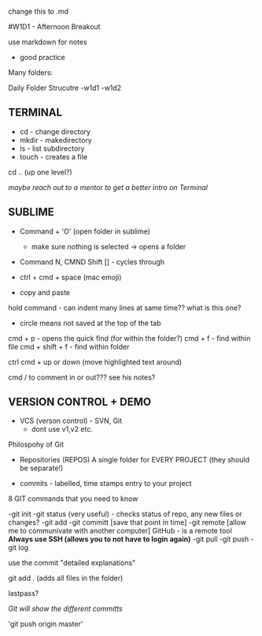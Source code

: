 change this to .md


#W1D1 - Afternoon Breakout


use markdown for notes
  - good practice

  Many folders:

  Daily Folder Strucutre
   -w1d1
   -w1d2

## TERMINAL

- cd - change directory
- mkdir - makedirectory
- ls - list subdirectory
- touch - creates a file

cd .. (up one level?)

*maybe reach out to a mentor to get a better intro on Terminal*

## SUBLIME

- Command + 'O' (open folder in sublime)
  - make sure nothing is selected -> opens a folder

- Command  N, CMND Shift [] - cycles through
- ctrl + cmd + space (mac emoji)
- copy and paste

hold command - can indent many lines at same time?? what is this one?

* circle means not saved at the top of the tab

cmd + p - opens the quick find (for within the folder?)
cmd + f - find within file
cmd + shift + f - find within folder

ctrl cmd + up or down (move highlighted text around)

cmd / to comment in or out??? see his notes?


## VERSION CONTROL + DEMO

- VCS (verson control) - SVN, Git
  - dont use v1,v2 etc.

Philospohy of Git

- Repositories (REPOS)
A single folder for EVERY PROJECT (they should be separate!)

- commits - labelled, time stamps entry to your project

8 GIT commands that you need to know

-git init
-git status (very useful) - checks status of repo, any new files or changes?
-git add
-git committ [save that point in time]
-git remote [allow me to communivate with another computer]
    GitHub - is a remote tool
    **Always use SSH (allows you to not have to login again)**
-git pull
-git push
-git log

use the commit "detailed explanations"

git add . (adds all files in the folder)

lastpass?

*Git will show the different committs*

'git push origin master'








